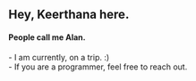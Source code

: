 <h2>Hey, Keerthana here.</h2>     
<h4>People call me Alan.</h4>     
<p>- I am currently, on a trip. :)<br>- If you are a programmer, feel free to reach out.</p>       
<!---       
keerthana5958v/keerthana5958v is a ✨ special ✨ repository because its `README.md` (this file) appears on your GitHub profile. 
You can click the Preview link to take a look at your changes.    
--->   
 
